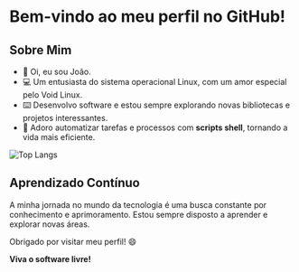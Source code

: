 # Bem-vindo ao meu perfil no GitHub!

## Sobre Mim
- 👋 Oi, eu sou João.
- 💻 Um entusiasta do sistema operacional Linux, com um amor especial pelo Void Linux.
- ⌨️ Desenvolvo software e estou sempre explorando novas bibliotecas e projetos interessantes.
- 🚀 Adoro automatizar tarefas e processos com **scripts shell**, tornando a vida mais eficiente.

![Top Langs](https://github-readme-stats.vercel.app/api/top-langs/?username=joao406&hide_progress=true&theme=dark)

## Aprendizado Contínuo
A minha jornada no mundo da tecnologia é uma busca constante por conhecimento e aprimoramento. Estou sempre disposto a aprender e explorar novas áreas.

Obrigado por visitar meu perfil! 😄

**Viva o software livre!**

